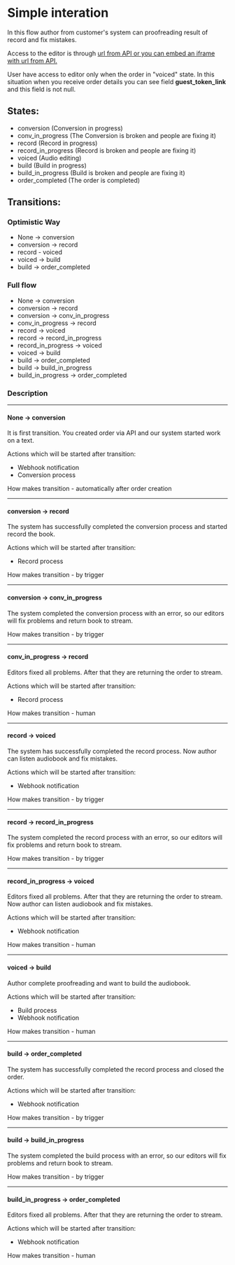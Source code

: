 # Simple interation

In this flow author from customer's system can proofreading result of record and fix mistakes.


Access to the editor is through [url from API or you can embed an iframe with url from API.](https://github.com/speechki-book/speechki-open-api/blob/master/hermes/index.md#embedded)


User have access to editor only when the order in "voiced" state. In this situation when you receive order details you can see field **guest_token_link** and this field is not null.


## States:
- conversion (Conversion in progress)
- conv_in_progress (The Conversion is broken and people are fixing it)
- record (Record in progress)
- record_in_progress (Record is broken and people are fixing it)
- voiced (Audio editing)
- build (Build in progress)
- build_in_progress (Build is broken and people are fixing it)
- order_completed (The order is completed)


## Transitions:


### Optimistic Way

- None -> conversion
- conversion -> record
- record - voiced
- voiced -> build
- build -> order_completed


### Full flow

- None -> conversion
- conversion -> record
- conversion -> conv_in_progress
- conv_in_progress -> record
- record -> voiced
- record -> record_in_progress
- record_in_progress -> voiced
- voiced -> build
- build -> order_completed
- build -> build_in_progress
- build_in_progress -> order_completed


### Description


---

#### None -> conversion

It is first transition. You created order via API and our system started work on a text.

Actions which will be started after transition:

- Webhook notification
- Conversion process


How makes transition - automatically after order creation


---


#### conversion -> record

The system has successfully completed the conversion process and started record the book.


Actions which will be started after transition:

- Record process


How makes transition - by trigger


---


#### conversion -> conv_in_progress

The system completed the conversion process with an error, so our editors will fix problems and return book to stream.


How makes transition - by trigger


---


#### conv_in_progress -> record

Editors fixed all problems. After that they are returning the order to stream.


Actions which will be started after transition:

- Record process


How makes transition - human


---


#### record -> voiced


The system has successfully completed the record process. Now author can listen audiobook and fix mistakes.


Actions which will be started after transition:

- Webhook notification


How makes transition - by trigger


---


#### record -> record_in_progress

The system completed the record process with an error, so our editors will fix problems and return book to stream.


How makes transition - by trigger


---


#### record_in_progress -> voiced

Editors fixed all problems. After that they are returning the order to stream. Now author can listen audiobook and fix mistakes.


Actions which will be started after transition:

- Webhook notification


How makes transition - human


---


#### voiced -> build

Author complete proofreading and want to build the audiobook.


Actions which will be started after transition:

- Build process
- Webhook notification


How makes transition - human


---


#### build -> order_completed

The system has successfully completed the record process and closed the order.


Actions which will be started after transition:

- Webhook notification


How makes transition - by trigger


---


#### build -> build_in_progress

The system completed the build process with an error, so our editors will fix problems and return book to stream.


How makes transition - by trigger


---


#### build_in_progress -> order_completed


Editors fixed all problems. After that they are returning the order to stream.


Actions which will be started after transition:

- Webhook notification


How makes transition - human
